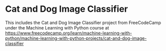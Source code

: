# Cat and Dog Image Classifier
This includes the Cat and Dog Image Classifier project from FreeCodeCamp under the Machine Learning with Python course at https://www.freecodecamp.org/learn/machine-learning-with-python/machine-learning-with-python-projects/cat-and-dog-image-classifier
